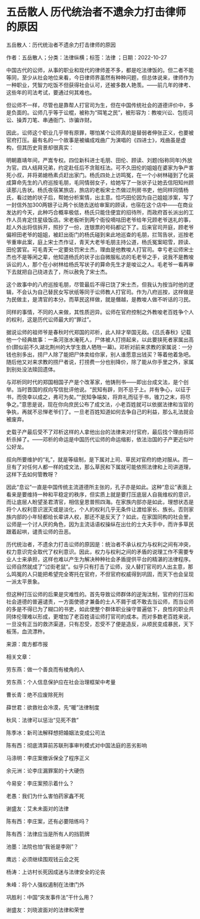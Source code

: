 # 五岳散人  历代统治者不遗余力打击律师的原因

五岳散人：历代统治者不遗余力打击律师的原因

作者：五岳散人；分类：法律纵横；标签：法律 ；日期：2022-10-27

中国古代的讼师，从事的职业和现代的律师差不多，都是吃法律饭的。但二者不能等同，至少从社会地位来看，今日律师界虽然有种种问题，但总体说来，律师作为一种职业，凭智力吃饭不但获得社会认可，还被多数人艳羡。——前几年的律考、这些年的司法考试，要通过何其难也。

但讼师不一样，尽管也是靠帮人打官司为生，但在中国传统社会的道德评价中，多是负面的。讼师几乎等于讼棍，被称为“珥笔之民”，被形容为：教唆兴讼、包揽词讼、操弄刀笔、串通衙门、诈骗诈财。

因此，讼师这个职业几乎带有原罪，哪怕某个讼师真的是替弱者伸张正义，也要被官府打压。最有名的一个故事是被编成戏曲广为演唱的《四进士》，戏曲虽是虚构，但其历史背景却很真实：

明朝嘉靖年间，严嵩专权。四位新科进士毛朋、田伦、顾读、刘题(俗称同年)外放为官。四人结拜兄弟，约定赴任后不贪赃枉法。可不久田伦的姐姐在婆家为争产害死小叔，并将弟媳杨素贞赶出家门。杨氏四处上访鸣冤，在一个小树林碰到了化装成算命先生的八府巡按毛朋，毛同情弱女子，给她写了一张状子让她去信阳知州顾读那儿告状。杨氏夜宿某旅店，旅店的老板宋士杰做过刑房书吏，他同样同情杨氏，看过她的状子后，帮她分析案情，出主意。恰巧田伦因为自己姐姐涉案，写了一封信外加300两银子让两个长随去送给审案的顾读，也宿在这个店中——在商业发达的今天，此种巧合概率极低，杨氏只能住便宜的招待所，而政府首长派出的工作人员肯定住星级饭店。宋老板听到两个衙役嘀咕田老爷给年兄顾老爷送礼的事，趁人外出将信拆开，照抄了一份，连银票的号码都记下了。后来官司开庭，顾老爷偏袒田老爷的姐姐，被赶出衙门的杨氏碰到来此地巡查的毛朋，拦驾告状，巡按老爷重审此案，庭上宋士杰作证，青天大老爷毛朋主持公道，杨氏冤案昭雪，顾读、田伦罢官。可毛青天一定要处罚宋士杰，理由是他教唆人打官司。幸亏老讼师宋士杰也不是等闲之辈，他知道杨氏的状子出自微服私访的毛老爷之手，说我不是教唆诉讼的人，那个在小树林给杨氏写状子的算命先生才是唆讼之人。毛老爷一看再审下去就把自己绕进去了，所以赦免了宋士杰。

这个故事中的八府巡按毛朋，尽管最后不得已饶了宋士杰，但我认为按当时他的逻辑，不会认为自己替民女写状纸等同于讼师教人打官司。作为八府巡按，这样做是为民做主，是清官的本分。而草民这样做，就是僭越，是教唆人做不听话的刁民。

同样的事情，不同的人来做，其性质迥异。讼师在官府控制之外教唆老百姓争个人的权利，这是历代讼师最大的“罪过”。

据说讼师的祖师爷是春秋时代郑国的邓析，此人辩才举国无敌。《吕氏春秋》记载他一个经典故事：一条河涨水淹死人，尸体被人打捞起来，以此要挟死者家属出高价(颇似前不久湖北荆州的大学生救人牺牲一幕)。邓析对前来求教的家属说：一分钱也别多出，捞尸人除了能把尸体卖给你家，别人谁愿意出钱买？等着他着急吧。随后他又对来求教的捞尸者说，打捞费一分也别降价，除了能从你手里之外，家属到别处没法赎回遗体。

与邓析同时代的郑国相国子产是个改革家，他铸刑书——即出台成文法，是个创举。当时晋国的叔向写信批评他说。“民知有辟，则不忌于上。并有争心，以征于书，而侥幸以成之，弗可为矣。”“民知争端矣，将弃礼而征于书，锥刀之末，将尽争之。”意思是说，现在你向庶民公布了成文法，小老百姓就可以依据法律和当官的争执，再就不忌惮老爷们了。一旦老百姓知道如何去争自己的利益，那么礼法就会被废弃。

史载子产最后受不了邓析这样的人拿他出台的法律来对付官府，最后找个理由将邓析杀掉了。——邓析的命运是中国历代讼师的命运缩影，依法治国的子产更近似叶公好龙。

叔向所要维护的“礼”，就是等级制，是下属对上司、草民对官府的绝对服从。而一旦有了对任何人都一样的成文法，那么草民和下属就可能依照法律和上司讲道理，这样下去如何管教呀？

因此“息讼”一直是中国传统主流道德所主张的，孔子亦是如此。这种“息讼”表面上看来是要维持一种和平稳定的秩序，但实质上就是要打压底层人自我维权的意识，而让底层人盼望圣君清官，相信皇恩普照四海。在家族内部亦是如此，理想状态是将个人权利意识泯灭或是淡化，个人的权利几乎无条件让渡给家长、族长。否则家族内部的小年轻都给长辈讲人权，那还不是反天了？如此，在家国同构的社会里，讼师是一个讨人厌的角色，因为主流话语权操纵在出仕的士大夫手中，而许多草民跟着起哄，谴责讼师的丑恶。

历代统治者，不遗余力打击讼师的原因是：统治者不承认权力与权利之间有冲突，权力意识完全取代了权利意识。因此，权力与权利之间的矛盾的说理工作不需要专业人士来承担，这样也难以产生为解决种种社会矛盾提供平台的精湛的法律程序。讼师自然就成了“过街老鼠”。似乎只有打击了讼师，没人替打官司的人出主意，那么鸣冤的人只能把希望完全寄托在官府，不但官府权威得到巩固，而天下也会呈现一派太平景象。

但这种打压讼师的后果是灾难性的。首先导致讼师群体的逆淘汰制，官府的打压和社会道德的普遍谴责，一方面使德才兼备的士人不屑于或不敢去当讼师，而当讼师的多是不得已为了糊口的书吏，如此使整个群体职业操守普遍低下，良性的职业共同体伦理难以形成，更增加了老百姓请讼师打官司的成本。而对多数老百姓来说，一旦没有正当的救济渠道，只有忍受，忍受不了便是造反，从顺民变成暴民，天下板荡，血流漂杵。

来源：南方都市报



相关文章：

劳东燕：做一个善良而有棱角的人

劳东燕：个人信息保护应在社会治理框架中考量

曹长青：绝不应废除死刑

薛世君：欲救社会冷漠，先“暖”法律制度

秋风：法律可以惩治“见死不救”

陈季冰：新司法解释想把婚姻法变成公司法

陈有西：彻底清算前苏联刑事审判模式对中国法庭的恶劣影响

马涤明：李庄案撤诉保全了程序正义

余元洲：论李庄漏罪案的十大硬伤

今易安：李庄案预示着什么？

老愚：我们为什么害怕药家鑫不死

谢盛友：艾未未面对的法律

陈有西：李庄案，还有必要陪练吗？

陈有西：法律应当是所有人的挡箭牌

池墨：法院也怕“我爸是李刚”？

鹰远：必须继续围观钱云会之死

杨涛：上访村长死因成迷与法律安全的沦丧

朱峰：将个人强权遏制在法律门外

巩胜利：中国“突发事件法”干什么用？

谢盛友：刘晓波面对的法律和荣誉